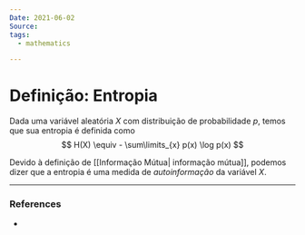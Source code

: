 ```yaml
---
Date: 2021-06-02
Source:
tags:
  - mathematics 

---
```

# Definição: Entropia
Dada uma variável aleatória $X$ com distribuição de probabilidade $p$, temos que sua entropia é definida como
$$
H(X) \equiv - \sum\limits_{x} p(x) \log p(x)
$$ 

Devido à definição de [[Informação Mútua| informação mútua]], podemos dizer que a entropia é uma medida de *autoinformação* da variável $X$.

---
### References
- 